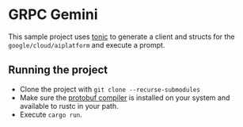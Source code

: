 # GRPC Gemini

This sample project uses [tonic][1] to generate a client and structs for the
`google/cloud/aiplatform` and execute a prompt.

## Running the project

 - Clone the project with `git clone --recurse-submodules`
 - Make sure the [protobuf compiler][2] is installed on your system and available to rustc in your path.
 - Execute `cargo run`.

 [1]: https://crates.io/crates/tonic
 [2]: https://github.com/protocolbuffers/protobuf
 [3]: https://git-scm.com/book/en/v2/Git-Tools-Submodules
